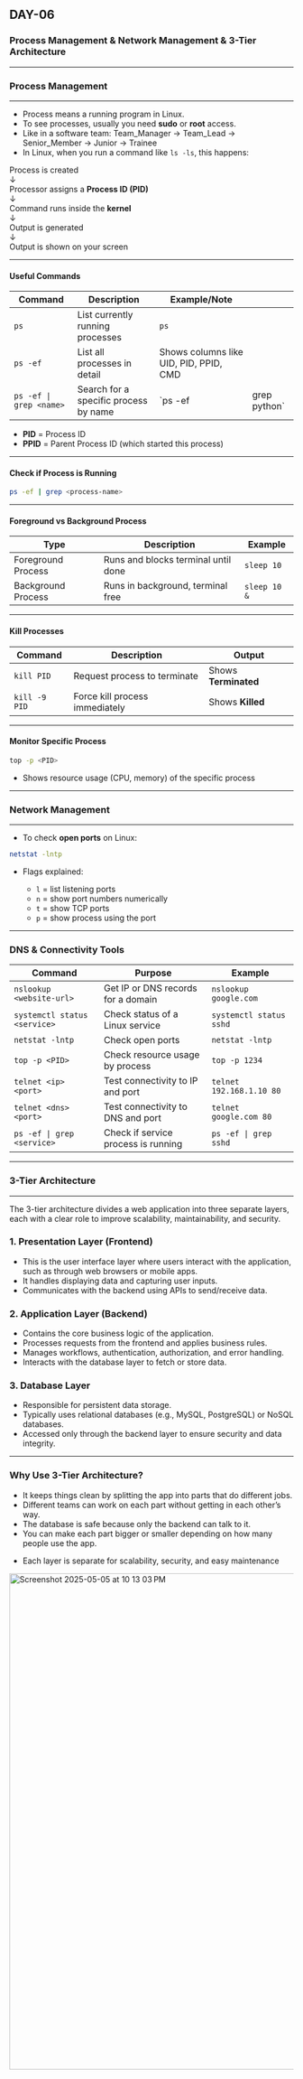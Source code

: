 
## DAY-06

### Process Management & Network Management & 3-Tier Architecture

---

### Process Management

---

* Process means a running program in Linux.
* To see processes, usually you need **sudo** or **root** access.
* Like in a software team:
  Team\_Manager → Team\_Lead → Senior\_Member → Junior → Trainee
* In Linux, when you run a command like `ls -ls`, this happens:

Process is created  
↓  
Processor assigns a **Process ID (PID)**  
↓  
Command runs inside the **kernel**  
↓  
Output is generated  
↓  
Output is shown on your screen  



---

#### Useful Commands

| Command                 | Description                           | Example/Note                           |               |
| ----------------------- | ------------------------------------- | -------------------------------------- | ------------- |
| `ps`                    | List currently running processes      | `ps`                                   |               |
| `ps -ef`                | List all processes in detail          | Shows columns like UID, PID, PPID, CMD |               |
| `ps -ef \| grep <name>` | Search for a specific process by name | \`ps -ef                               | grep python\` |

* **PID** = Process ID
* **PPID** = Parent Process ID (which started this process)

---

#### Check if Process is Running

```bash
ps -ef | grep <process-name>
```

---

#### Foreground vs Background Process

| Type               | Description                         | Example      |
| ------------------ | ----------------------------------- | ------------ |
| Foreground Process | Runs and blocks terminal until done | `sleep 10`   |
| Background Process | Runs in background, terminal free   | `sleep 10 &` |

---

#### Kill Processes

| Command       | Description                    | Output               |
| ------------- | ------------------------------ | -------------------- |
| `kill PID`    | Request process to terminate   | Shows **Terminated** |
| `kill -9 PID` | Force kill process immediately | Shows **Killed**     |

---

#### Monitor Specific Process

```bash
top -p <PID>
```

* Shows resource usage (CPU, memory) of the specific process

---

### Network Management

---

* To check **open ports** on Linux:

```bash
netstat -lntp
```

* Flags explained:

  * `l` = list listening ports
  * `n` = show port numbers numerically
  * `t` = show TCP ports
  * `p` = show process using the port

---

### DNS & Connectivity Tools
| Command                      | Purpose                            | Example                         |
|------------------------------|----------------------------------|---------------------------------|
| `nslookup <website-url>`     | Get IP or DNS records for a domain | `nslookup google.com`           |
| `systemctl status <service>` | Check status of a Linux service  | `systemctl status sshd`         |
| `netstat -lntp`              | Check open ports                 | `netstat -lntp`                 |
| `top -p <PID>`               | Check resource usage by process  | `top -p 1234`                   |
| `telnet <ip> <port>`         | Test connectivity to IP and port | `telnet 192.168.1.10 80`        |
| `telnet <dns> <port>`        | Test connectivity to DNS and port| `telnet google.com 80`          |
| `ps -ef \| grep <service>`   | Check if service process is running | `ps -ef \| grep sshd`           |

---

### 3-Tier Architecture

---

The 3-tier architecture divides a web application into three separate layers, each with a clear role to improve scalability, maintainability, and security.

### 1. Presentation Layer (Frontend)

- This is the user interface layer where users interact with the application, such as through web browsers or mobile apps.
- It handles displaying data and capturing user inputs.
- Communicates with the backend using APIs to send/receive data.

### 2. Application Layer (Backend)

- Contains the core business logic of the application.
- Processes requests from the frontend and applies business rules.
- Manages workflows, authentication, authorization, and error handling.
- Interacts with the database layer to fetch or store data.

### 3. Database Layer

- Responsible for persistent data storage.
- Typically uses relational databases (e.g., MySQL, PostgreSQL) or NoSQL databases.
- Accessed only through the backend layer to ensure security and data integrity.

---

### Why Use 3-Tier Architecture?

- It keeps things clean by splitting the app into parts that do different jobs.
- Different teams can work on each part without getting in each other’s way.
- The database is safe because only the backend can talk to it.
- You can make each part bigger or smaller depending on how many people use the app.

* Each layer is separate for scalability, security, and easy maintenance
<img width="879" alt="Screenshot 2025-05-05 at 10 13 03 PM" src="https://github.com/user-attachments/assets/01d40c6a-7de2-4066-bc15-c2b72814a249" />

